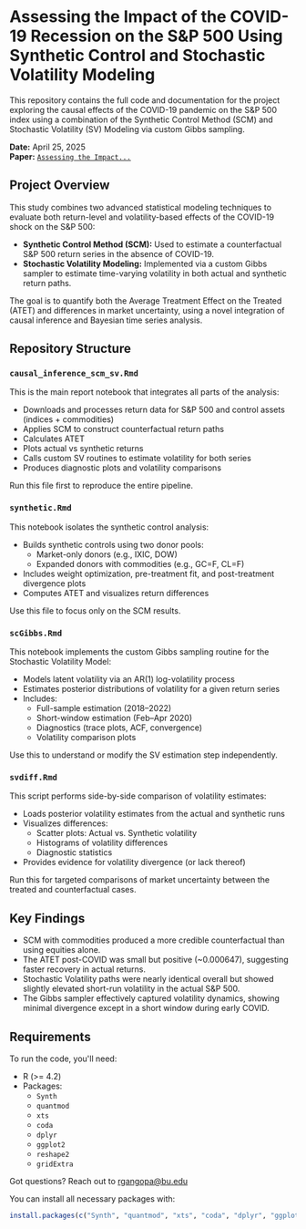 # Assessing the Impact of the COVID-19 Recession on the S&P 500 Using Synthetic Control and Stochastic Volatility Modeling

This repository contains the full code and documentation for the project exploring the causal effects of the COVID-19 pandemic on the S&P 500 index using a combination of the Synthetic Control Method (SCM) and Stochastic Volatility (SV) Modeling via custom Gibbs sampling.

**Date:** April 25, 2025  
**Paper:** [`Assessing the Impact...`](./Assessing%20the%20Impact%20of%20the%20COVID-19%20Recession%20on%20the%20S%26P%20500%20Using%20Synthetic%20Control%20and%20Stochastic%20Volatility%20Modeling.pdf.pdf)

## Project Overview

This study combines two advanced statistical modeling techniques to evaluate both return-level and volatility-based effects of the COVID-19 shock on the S&P 500:

- **Synthetic Control Method (SCM):** Used to estimate a counterfactual S&P 500 return series in the absence of COVID-19.
- **Stochastic Volatility Modeling:** Implemented via a custom Gibbs sampler to estimate time-varying volatility in both actual and synthetic return paths.

The goal is to quantify both the Average Treatment Effect on the Treated (ATET) and differences in market uncertainty, using a novel integration of causal inference and Bayesian time series analysis.

## Repository Structure

### `causal_inference_scm_sv.Rmd`

This is the main report notebook that integrates all parts of the analysis:
- Downloads and processes return data for S&P 500 and control assets (indices + commodities)
- Applies SCM to construct counterfactual return paths
- Calculates ATET
- Plots actual vs synthetic returns
- Calls custom SV routines to estimate volatility for both series
- Produces diagnostic plots and volatility comparisons

Run this file first to reproduce the entire pipeline.

### `synthetic.Rmd`

This notebook isolates the synthetic control analysis:
- Builds synthetic controls using two donor pools:
  - Market-only donors (e.g., IXIC, DOW)
  - Expanded donors with commodities (e.g., GC=F, CL=F)
- Includes weight optimization, pre-treatment fit, and post-treatment divergence plots
- Computes ATET and visualizes return differences

Use this file to focus only on the SCM results.

### `scGibbs.Rmd`

This notebook implements the custom Gibbs sampling routine for the Stochastic Volatility Model:
- Models latent volatility via an AR(1) log-volatility process
- Estimates posterior distributions of volatility for a given return series
- Includes:
  - Full-sample estimation (2018–2022)
  - Short-window estimation (Feb–Apr 2020)
  - Diagnostics (trace plots, ACF, convergence)
  - Volatility comparison plots

Use this to understand or modify the SV estimation step independently.

### `svdiff.Rmd`

This script performs side-by-side comparison of volatility estimates:
- Loads posterior volatility estimates from the actual and synthetic runs
- Visualizes differences:
  - Scatter plots: Actual vs. Synthetic volatility
  - Histograms of volatility differences
  - Diagnostic statistics
- Provides evidence for volatility divergence (or lack thereof)

Run this for targeted comparisons of market uncertainty between the treated and counterfactual cases.

## Key Findings

- SCM with commodities produced a more credible counterfactual than using equities alone.
- The ATET post-COVID was small but positive (~0.000647), suggesting faster recovery in actual returns.
- Stochastic Volatility paths were nearly identical overall but showed slightly elevated short-run volatility in the actual S&P 500.
- The Gibbs sampler effectively captured volatility dynamics, showing minimal divergence except in a short window during early COVID.

## Requirements

To run the code, you'll need:

- R (>= 4.2)
- Packages:
  - `Synth`
  - `quantmod`
  - `xts`
  - `coda`
  - `dplyr`
  - `ggplot2`
  - `reshape2`
  - `gridExtra`
 

Got questions? Reach out to rgangopa@bu.edu

You can install all necessary packages with:

```r
install.packages(c("Synth", "quantmod", "xts", "coda", "dplyr", "ggplot2", "reshape2", "gridExtra"))
